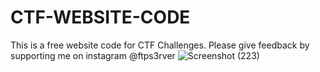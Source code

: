 # CTF-WEBSITE-CODE
This is a free website code for CTF Challenges. Please give feedback by supporting me on instagram @ftps3rver
![Screenshot (223)](https://github.com/user-attachments/assets/1be2618a-da5e-41be-b66f-503df02aa627)
